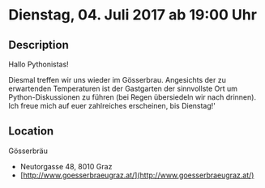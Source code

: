 # Dienstag, 04. Juli 2017 ab 19:00 Uhr

## Description

Hallo Pythonistas!

Diesmal treffen wir uns wieder im Gösserbrau. Angesichts der zu erwartenden Temperaturen ist der Gastgarten der sinnvollste Ort um Python-Diskussionen zu führen (bei Regen übersiedeln wir nach drinnen). Ich freue mich auf euer zahlreiches erscheinen, bis Dienstag!'

## Location

Gösserbräu

- Neutorgasse 48, 8010 Graz
- [http://www.goesserbraeugraz.at/](http://www.goesserbraeugraz.at/)
